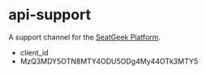 # api-support

A support channel for the [SeatGeek Platform](http://platform.seatgeek.com/).
* client_id
* MzQ3MDY5OTN8MTY4ODU5ODg4My44OTk3MTY5
